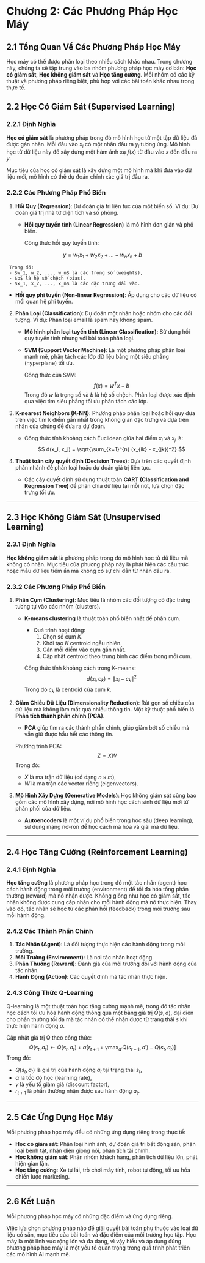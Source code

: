 # Chương 2: Các Phương Pháp Học Máy

## 2.1 Tổng Quan Về Các Phương Pháp Học Máy

Học máy có thể được phân loại theo nhiều cách khác nhau. Trong chương này, chúng ta sẽ tập trung vào ba nhóm phương pháp học máy cơ bản: **Học có giám sát**, **Học không giám sát** và **Học tăng cường**. Mỗi nhóm có các kỹ thuật và phương pháp riêng biệt, phù hợp với các bài toán khác nhau trong thực tế.

## 2.2 Học Có Giám Sát (Supervised Learning)

### 2.2.1 Định Nghĩa

**Học có giám sát** là phương pháp trong đó mô hình học từ một tập dữ liệu đã được gán nhãn. Mỗi đầu vào $x_i$ có một nhãn đầu ra $y_i$ tương ứng. Mô hình học từ dữ liệu này để xây dựng một hàm ánh xạ $f(x)$ từ đầu vào $x$ đến đầu ra $y$.

Mục tiêu của học có giám sát là xây dựng một mô hình mà khi đưa vào dữ liệu mới, mô hình có thể dự đoán chính xác giá trị đầu ra.

### 2.2.2 Các Phương Pháp Phổ Biến

1. **Hồi Quy (Regression)**: Dự đoán giá trị liên tục của một biến số. Ví dụ: Dự đoán giá trị nhà từ diện tích và số phòng.
   
   - **Hồi quy tuyến tính (Linear Regression)** là mô hình đơn giản và phổ biến.
   
     Công thức hồi quy tuyến tính:

$$
y = w_1 x_1 + w_2 x_2 + ... + w_n x_n + b
$$

     Trong đó:
     - $w_1, w_2, ..., w_n$ là các trọng số (weights),
     - $b$ là hệ số chệch (bias),
     - $x_1, x_2, ..., x_n$ là các đặc trưng đầu vào.

   - **Hồi quy phi tuyến (Non-linear Regression)**: Áp dụng cho các dữ liệu có mối quan hệ phi tuyến.

2. **Phân Loại (Classification)**: Dự đoán một nhãn hoặc nhóm cho các đối tượng. Ví dụ: Phân loại email là spam hay không spam.

   - **Mô hình phân loại tuyến tính (Linear Classification)**: Sử dụng hồi quy tuyến tính nhưng với bài toán phân loại.
   
   - **SVM (Support Vector Machine)**: Là một phương pháp phân loại mạnh mẽ, phân tách các lớp dữ liệu bằng một siêu phẳng (hyperplane) tối ưu.
   
     Công thức của SVM:
$$
     f(x) = w^T x + b
$$
     Trong đó $w$ là trọng số và $b$ là hệ số chệch. Phân loại được xác định qua việc tìm siêu phẳng tối ưu phân tách các lớp.

3. **K-nearest Neighbors (K-NN)**: Phương pháp phân loại hoặc hồi quy dựa trên việc tìm k điểm gần nhất trong không gian đặc trưng và dựa trên nhãn của chúng để đưa ra dự đoán.

   - Công thức tính khoảng cách Euclidean giữa hai điểm $x_i$ và $x_j$ là:
$$
     d(x_i, x_j) = \sqrt{\sum_{k=1}^{n} (x_{ik} - x_{jk})^2}
$$

4. **Thuật toán cây quyết định (Decision Trees)**: Dựa trên các quyết định phân nhánh để phân loại hoặc dự đoán giá trị liên tục.

   - Các cây quyết định sử dụng thuật toán **CART (Classification and Regression Tree)** để phân chia dữ liệu tại mỗi nút, lựa chọn đặc trưng tối ưu.

---

## 2.3 Học Không Giám Sát (Unsupervised Learning)

### 2.3.1 Định Nghĩa

**Học không giám sát** là phương pháp trong đó mô hình học từ dữ liệu mà không có nhãn. Mục tiêu của phương pháp này là phát hiện các cấu trúc hoặc mẫu dữ liệu tiềm ẩn mà không có sự chỉ dẫn từ nhãn đầu ra.

### 2.3.2 Các Phương Pháp Phổ Biến

1. **Phân Cụm (Clustering)**: Mục tiêu là nhóm các đối tượng có đặc trưng tương tự vào các nhóm (clusters).

   - **K-means clustering** là thuật toán phổ biến nhất để phân cụm.
   
     - Quá trình hoạt động:
       1. Chọn số cụm $K$.
       2. Khởi tạo $K$ centroid ngẫu nhiên.
       3. Gán mỗi điểm vào cụm gần nhất.
       4. Cập nhật centroid theo trung bình các điểm trong mỗi cụm.
   
     Công thức tính khoảng cách trong K-means:
$$
     d(x_i, c_k) = \| x_i - c_k \|^2
$$
     Trong đó $c_k$ là centroid của cụm $k$.

2. **Giảm Chiều Dữ Liệu (Dimensionality Reduction)**: Rút gọn số chiều của dữ liệu mà không làm mất quá nhiều thông tin. Một kỹ thuật phổ biến là **Phân tích thành phần chính (PCA)**.

   - **PCA** giúp tìm ra các thành phần chính, giúp giảm bớt số chiều mà vẫn giữ được hầu hết các thông tin.
   
   Phương trình PCA:
$$
   Z = X W
$$
   Trong đó:
   - $X$ là ma trận dữ liệu (có dạng $n \times m$),
   - $W$ là ma trận các vector riêng (eigenvectors).

3. **Mô Hình Xây Dựng (Generative Models)**: Học không giám sát cũng bao gồm các mô hình xây dựng, nơi mô hình học cách sinh dữ liệu mới từ phân phối của dữ liệu.

   - **Autoencoders** là một ví dụ phổ biến trong học sâu (deep learning), sử dụng mạng nơ-ron để học cách mã hóa và giải mã dữ liệu.

---

## 2.4 Học Tăng Cường (Reinforcement Learning)

### 2.4.1 Định Nghĩa

**Học tăng cường** là phương pháp học trong đó một tác nhân (agent) học cách hành động trong môi trường (environment) để tối đa hóa tổng phần thưởng (reward) mà nó nhận được. Không giống như học có giám sát, tác nhân không được cung cấp nhãn cho mỗi hành động mà nó thực hiện. Thay vào đó, tác nhân sẽ học từ các phản hồi (feedback) trong môi trường sau mỗi hành động.

### 2.4.2 Các Thành Phần Chính

1. **Tác Nhân (Agent)**: Là đối tượng thực hiện các hành động trong môi trường.
2. **Môi Trường (Environment)**: Là nơi tác nhân hoạt động.
3. **Phần Thưởng (Reward)**: Đánh giá của môi trường đối với hành động của tác nhân.
4. **Hành Động (Action)**: Các quyết định mà tác nhân thực hiện.

### 2.4.3 Công Thức Q-Learning

Q-learning là một thuật toán học tăng cường mạnh mẽ, trong đó tác nhân học cách tối ưu hóa hành động thông qua một bảng giá trị $Q(s, a)$, đại diện cho phần thưởng tối đa mà tác nhân có thể nhận được từ trạng thái $s$ khi thực hiện hành động $a$.

Cập nhật giá trị Q theo công thức:
$$
Q(s_t, a_t) \leftarrow Q(s_t, a_t) + \alpha \left[ r_{t+1} + \gamma \max_{a'} Q(s_{t+1}, a') - Q(s_t, a_t) \right]
$$
Trong đó:
- $Q(s_t, a_t)$ là giá trị của hành động $a_t$ tại trạng thái $s_t$,
- $\alpha$ là tốc độ học (learning rate),
- $\gamma$ là yếu tố giảm giá (discount factor),
- $r_{t+1}$ là phần thưởng nhận được sau hành động $a_t$.

---

## 2.5 Các Ứng Dụng Học Máy

Mỗi phương pháp học máy đều có những ứng dụng riêng trong thực tế:

- **Học có giám sát**: Phân loại hình ảnh, dự đoán giá trị bất động sản, phân loại bệnh tật, nhận diện giọng nói, phân tích tài chính.
- **Học không giám sát**: Phân nhóm khách hàng, phân tích dữ liệu lớn, phát hiện gian lận.
- **Học tăng cường**: Xe tự lái, trò chơi máy tính, robot tự động, tối ưu hóa chiến lược marketing.

---

## 2.6 Kết Luận

Mỗi phương pháp học máy có những đặc điểm và ứng dụng riêng.

Việc lựa chọn phương pháp nào để giải quyết bài toán phụ thuộc vào loại dữ liệu có sẵn, mục tiêu của bài toán và đặc điểm của môi trường học tập. Học máy là một lĩnh vực rộng lớn và đa dạng, vì vậy hiểu và áp dụng đúng phương pháp học máy là một yếu tố quan trọng trong quá trình phát triển các mô hình AI mạnh mẽ.